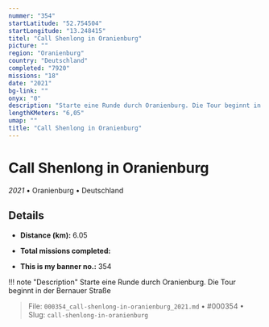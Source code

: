 ```yaml
---
nummer: "354"
startLatitude: "52.754504"
startLongitude: "13.248415"
titel: "Call Shenlong in Oranienburg"
picture: ""
region: "Oranienburg"
country: "Deutschland"
completed: "7920"
missions: "18"
date: "2021"
bg-link: ""
onyx: "0"
description: "Starte eine Runde durch Oranienburg. Die Tour beginnt in der Bernauer Straße"
lengthKMeters: "6,05"
umap: ""
title: "Call Shenlong in Oranienburg"
---
```

# Call Shenlong in Oranienburg

*2021* • Oranienburg • Deutschland



## Details
- **Distance (km):** 6.05

- **Total missions completed:** 
- **This is my banner no.:** 354


!!! note "Description"
    Starte eine Runde durch Oranienburg. Die Tour beginnt in der Bernauer Straße




> File: `000354_call-shenlong-in-oranienburg_2021.md` • #000354 • Slug: `call-shenlong-in-oranienburg`
